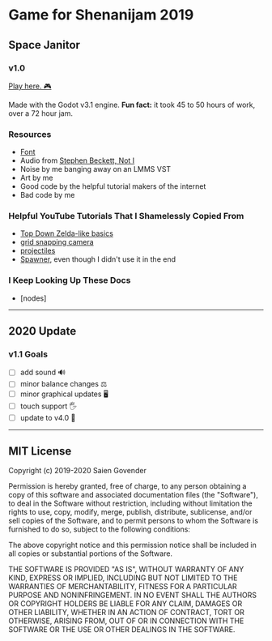 # Game for Shenanijam 2019

## Space Janitor

### v1.0

[Play here. 🎮️](https://saitheninja.itch.io)

Made with the Godot v3.1 engine.
**Fun fact:** it took 45 to 50 hours of work, over a 72 hour jam.

### Resources

- [Font](https://www.dafont.com/early-gameboy.font)
- Audio from [Stephen Beckett, Not I](https://www.youtube.com/watch?v=M4LDwfKxr-M)
- Noise by me banging away on an LMMS VST
- Art by me
- Good code by the helpful tutorial makers of the internet
- Bad code by me

### Helpful YouTube Tutorials That I Shamelessly Copied From

- [Top Down Zelda-like basics](https://www.youtube.com/playlist?list=PLv0bAfkzWSiY4d_FJlQTlFOZh34nrlJZY)
- [grid snapping camera](https://www.youtube.com/watch?v=lNNO-Gh5j78)
- [projectiles](https://www.youtube.com/watch?v=rY7wzK59-Jw)
- [Spawner](https://www.youtube.com/watch?v=XSFDZeid6OE), even though I didn't use it in the end

### I Keep Looking Up These Docs

- [nodes]

---

## 2020 Update

### v1.1 Goals

- [ ] add sound 🔊
- [ ] minor balance changes ⚖️
- [ ] minor graphical updates 🖥️
- [ ] touch support 🖐️
- [ ] update to v4.0 🚀

---

## MIT License

Copyright (c) 2019-2020 Saien Govender

Permission is hereby granted, free of charge, to any person obtaining a copy of this software and associated documentation files (the "Software"), to deal in the Software without restriction, including without limitation the rights to use, copy, modify, merge, publish, distribute, sublicense, and/or sell copies of the Software, and to permit persons to whom the Software is furnished to do so, subject to the following conditions:

The above copyright notice and this permission notice shall be included in all copies or substantial portions of the Software.

THE SOFTWARE IS PROVIDED "AS IS", WITHOUT WARRANTY OF ANY KIND, EXPRESS OR IMPLIED, INCLUDING BUT NOT LIMITED TO THE WARRANTIES OF MERCHANTABILITY, FITNESS FOR A PARTICULAR PURPOSE AND NONINFRINGEMENT. IN NO EVENT SHALL THE AUTHORS OR COPYRIGHT HOLDERS BE LIABLE FOR ANY CLAIM, DAMAGES OR OTHER LIABILITY, WHETHER IN AN ACTION OF CONTRACT, TORT OR OTHERWISE, ARISING FROM, OUT OF OR IN CONNECTION WITH THE SOFTWARE OR THE USE OR OTHER DEALINGS IN THE SOFTWARE.
